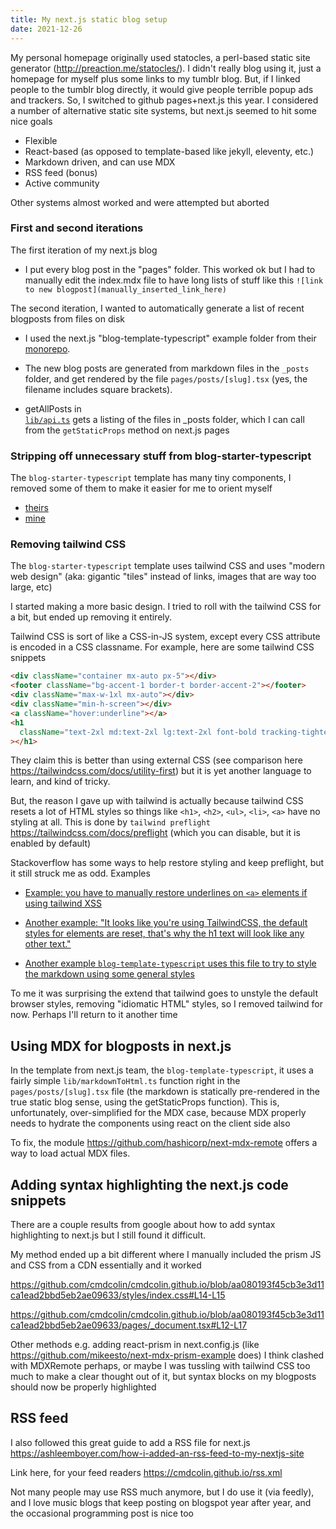```yaml
---
title: My next.js static blog setup
date: 2021-12-26
---
```


My personal homepage originally used statocles, a perl-based static site
generator (http://preaction.me/statocles/). I didn't really blog using it, just
a homepage for myself plus some links to my tumblr blog. But, if I linked
people to the tumblr blog directly, it would give people terrible popup ads and
trackers. So, I switched to github pages+next.js this year. I considered a
number of alternative static site systems, but next.js seemed to hit some nice
goals

- Flexible
- React-based (as opposed to template-based like jekyll, eleventy, etc.)
- Markdown driven, and can use MDX
- RSS feed (bonus)
- Active community

Other systems almost worked and were attempted but aborted

### First and second iterations

The first iteration of my next.js blog

- I put every blog post in the "pages" folder. This worked ok but I had to
  manually edit the index.mdx file to have long lists of stuff like this
  `![link to new blogpost](manually_inserted_link_here)`

The second iteration, I wanted to automatically generate a list of recent
blogposts from files on disk

- I used the next.js "blog-template-typescript" example folder from their
  [monorepo](https://github.com/vercel/next.js/tree/canary/examples/blog-starter-typescript).

- The new blog posts are generated from markdown files in the `_posts` folder,
  and get rendered by the file `pages/posts/[slug].tsx` (yes, the filename
  includes square brackets).

- getAllPosts in  
  [`lib/api.ts`](https://github.com/cmdcolin/cmdcolin.github.io/blob/master/lib/api.ts)
  gets a listing of the files in \_posts folder, which I can call from the `getStaticProps` method on next.js pages

### Stripping off unnecessary stuff from blog-starter-typescript

The `blog-starter-typescript` template has many tiny components, I removed some
of them to make it easier for me to orient myself

- [theirs](https://github.com/vercel/next.js/tree/canary/examples/blog-starter-typescript/components)
- [mine](https://github.com/cmdcolin/cmdcolin.github.io/tree/master/components)

### Removing tailwind CSS

The `blog-starter-typescript` template uses tailwind CSS and uses "modern web design" (aka:
gigantic "tiles" instead of links, images that are way too large, etc)

I started making a more basic design. I tried to roll with the tailwind CSS for
a bit, but ended up removing it entirely.

Tailwind CSS is sort of like a CSS-in-JS system, except every CSS attribute is encoded in a CSS classname. For example, here are some tailwind CSS snippets

```html
<div className="container mx-auto px-5"></div>
<footer className="bg-accent-1 border-t border-accent-2"></footer>
<div className="max-w-1xl mx-auto"></div>
<div className="min-h-screen"></div>
<a className="hover:underline"></a>
<h1
  className="text-2xl md:text-2xl lg:text-2xl font-bold tracking-tighter leading-tight md:leading-none mb-12 text-center md:text-left"
></h1>
```

They claim this is better than using external CSS (see comparison here
https://tailwindcss.com/docs/utility-first) but it is yet another language to
learn, and kind of tricky.

But, the reason I gave up with tailwind is actually because tailwind CSS resets
a lot of HTML styles so things like `<h1>`, `<h2>`, `<ul>`, `<li>`, `<a>` have
no styling at all. This is done by `tailwind preflight`
https://tailwindcss.com/docs/preflight (which you can disable, but it is
enabled by default)

Stackoverflow has some ways to help restore styling and keep preflight, but it
still struck me as odd. Examples

- [Example: you have to manually restore underlines on `<a>` elements if using tailwind XSS](https://stackoverflow.com/a/68853223/2129219)

- [Another example: "It looks like you're using TailwindCSS, the default
  styles for elements are reset, that's why the h1 text will look like any other
  text."](https://stackoverflow.com/questions/69264976/cant-display-markdown-on-nextjs)

- [Another example `blog-template-typescript` uses this file to try to style
  the markdown using some general
  styles](https://raw.githubusercontent.com/vercel/next.js/canary/examples/blog-starter-typescript/components/markdown-styles.module.css)

To me it was surprising the extend that tailwind goes to unstyle the default
browser styles, removing "idiomatic HTML" styles, so I removed tailwind for
now. Perhaps I'll return to it another time

## Using MDX for blogposts in next.js

In the template from next.js team, the `blog-template-typescript`, it uses a
fairly simple `lib/markdownToHtml.ts` function right in the
`pages/posts/[slug].tsx` file (the markdown is statically pre-rendered in the
true static blog sense, using the getStaticProps function). This is,
unfortunately, over-simplified for the MDX case, because MDX properly needs to
hydrate the components using react on the client side also

To fix, the module https://github.com/hashicorp/next-mdx-remote offers a way to
load actual MDX files.

## Adding syntax highlighting the next.js code snippets

There are a couple results from google about how to add syntax highlighting to
next.js but I still found it difficult.

My method ended up a bit different where I manually included the prism JS and
CSS from a CDN essentially and it worked

https://github.com/cmdcolin/cmdcolin.github.io/blob/aa080193f45cb3e3d11ca1ead2bbd5eb2ae09633/styles/index.css#L14-L15

https://github.com/cmdcolin/cmdcolin.github.io/blob/aa080193f45cb3e3d11ca1ead2bbd5eb2ae09633/pages/_document.tsx#L12-L17

Other methods e.g. adding react-prism in next.config.js (like
https://github.com/mikeesto/next-mdx-prism-example does) I think clashed with
MDXRemote perhaps, or maybe I was tussling with tailwind CSS too much to make a
clear thought out of it, but syntax blocks on my blogposts should now be
properly highlighted

## RSS feed

I also followed this great guide to add a RSS file for next.js
https://ashleemboyer.com/how-i-added-an-rss-feed-to-my-nextjs-site

Link here, for your feed readers
https://cmdcolin.github.io/rss.xml

Not many people may use RSS much anymore, but I do use it (via feedly), and I
love music blogs that keep posting on blogspot year after year, and the
occasional programming post is nice too
